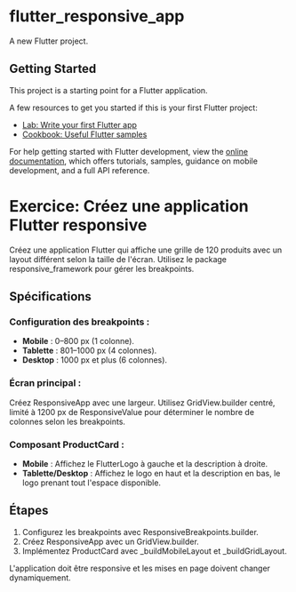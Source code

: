# flutter_responsive_app

A new Flutter project.

## Getting Started

This project is a starting point for a Flutter application.

A few resources to get you started if this is your first Flutter project:

- [Lab: Write your first Flutter app](https://docs.flutter.dev/get-started/codelab)
- [Cookbook: Useful Flutter samples](https://docs.flutter.dev/cookbook)

For help getting started with Flutter development, view the
[online documentation](https://docs.flutter.dev/), which offers tutorials,
samples, guidance on mobile development, and a full API reference.

# Exercice: Créez une application Flutter responsive

Créez une application Flutter qui affiche une grille de 120 produits avec un layout différent selon la taille de l'écran. Utilisez le package responsive_framework pour gérer les breakpoints.

## Spécifications

### Configuration des breakpoints :
- **Mobile** : 0–800 px (1 colonne).
- **Tablette** : 801–1000 px (4 colonnes).
- **Desktop** : 1000 px et plus (6 colonnes).

### Écran principal :
Créez ResponsiveApp avec une largeur. Utilisez GridView.builder centré, limité à 1200 px de ResponsiveValue pour déterminer le nombre de colonnes selon les breakpoints.

### Composant ProductCard :
- **Mobile** : Affichez le FlutterLogo à gauche et la description à droite.
- **Tablette/Desktop** : Affichez le logo en haut et la description en bas, le logo prenant tout l'espace disponible.

## Étapes
1. Configurez les breakpoints avec ResponsiveBreakpoints.builder.
2. Créez ResponsiveApp avec un GridView.builder.
3. Implémentez ProductCard avec _buildMobileLayout et _buildGridLayout.

L'application doit être responsive et les mises en page doivent changer dynamiquement.
